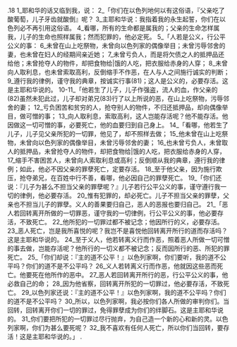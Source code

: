 .18 
1_耶和华的话又临到我，说： 2_「你们在以色列地何以有这俗语，『父亲吃了酸葡萄，儿子牙齿就酸倒』呢？ 3_主耶和华说：我指着我的永生起誓，你们在以色列必不再引用这俗语。 4_看哪，所有的生命都是属我的；父亲的生命怎样属我，儿子的生命也照样属我；然而犯罪的，他必定死。 
5_「人若是公义，行公平公义的事： 6_未曾在山上吃祭物，未曾向以色列家的偶像举目；未曾污辱邻舍的妻，也未曾在妇人的经期间亲近她； 7_未曾亏负人，而是将欠债之人的抵押品还给他；未曾抢夺人的物件，却把食物给|饿的人吃，把衣服给赤身的人穿； 8_未曾向人取利息，也未曾索取高利，反倒缩手不作恶，在人与人之间施行诚实的判断； 9_遵行我的律例，谨守我的典章，按诚实行事(81)；这人是公义的，必要存活。这是主耶和华说的。 
10-11_「他若生了儿子，儿子作强盗，流人的血，作父亲的(82)虽然未犯此过，儿子却对弟兄(83)行了以上所说的恶，在山上吃祭物，污辱邻舍的妻； 12_亏负困苦和贫穷的人，抢夺别人的物件，不归还抵押品，却向偶像举目，做可憎的事； 13_向人取利息，索取高利，这人岂能存活呢？他不能存活。他因做这一切可憎的事，必要死亡，他的血要归到自己身上。 
14_「看哪，他若生了儿子，儿子见父亲所犯的一切罪，他见了，却不照样去做； 15_他未曾在山上吃祭物，未曾向以色列家的偶像举目，未曾污辱邻舍的妻； 16_也未曾亏负人，未曾取人的抵押品，未曾抢夺人的物件，却把食物给|饿的人吃，把衣服给赤身的人穿， 17_缩手不害困苦人，未曾向人索取利息或高利；反倒顺从我的典章，遵行我的律例；如此，他必不因父亲的罪孽死亡，定要存活。 18_至于他父亲，因为施行欺压，抢夺弟兄，在百姓中行不善，看哪，他必因自己的罪孽死亡。 
19_「你们还说：『儿子为甚么不担当父亲的罪孽呢？』儿子若行公平公义的事，谨守遵行我一切的律例，他必要存活。 20_惟有犯罪的，却必死亡。儿子不担当父亲的罪孽，父亲也不担当儿子的罪孽。义人的善果要归自己，恶人的恶报也要归自己。 
21_「恶人若回转离开所做的一切罪恶，谨守我的一切律例，行公平公义的事，他必要存活，不致死亡。 22_他所犯的一切罪过都不被记念；他因所行的义，必要存活。 23_恶人死亡，岂是我所喜悦的呢？我岂不是喜悦他回转离开所行的道而存活吗？这是主耶和华说的。 24_至于义人，他若转离义行而作恶，照着恶人所做一切可憎的事去做，岂能存活呢？他所行的一切义都不被记念；反而因所行的恶、所犯的罪死亡。 
25_「你们却说：『主的道不公平！』以色列家啊，你们要听，我的道不公平吗？你们的道不是不公平吗？ 26_义人若转离义行而作恶，他就因这些恶而死亡。他要死在他所作的恶中。 27_恶人若回转离开所行的恶，行公平公义的事，他必救自己的命； 28_因为他省察，回转离开所犯的一切罪过，他必要存活，不致死亡。 29_以色列家还说：『主的道不公平！』以色列家啊，我的道不公平吗？你们的道不是不公平吗？ 
30_所以，以色列家啊，我必按你们各人所做的审判你们。当回转，回转离开你们一切的罪过，免得罪孽成为你们的绊脚石。这是主耶和华说的。 31_你们要把所犯的一切罪过尽行抛弃，为自己造一个新的心和新的灵。以色列家啊，你们为甚么要死呢？ 32_我不喜欢有任何人死亡，所以你们当回转，要存活！这是主耶和华说的。」 
.